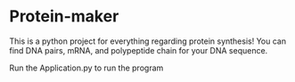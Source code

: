 # Protein-maker
This is a python project for everything regarding protein synthesis! You can find DNA pairs, mRNA, and polypeptide chain for your DNA sequence.

Run the Application.py to run the program
